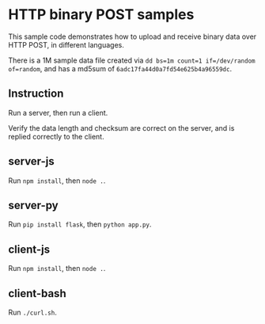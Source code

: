 # HTTP binary POST samples #

This sample code demonstrates how to upload and receive binary data over HTTP POST, in different languages.

There is a 1M sample data file created via `dd bs=1m count=1 if=/dev/random of=random`, and has a md5sum of `6adc17fa44d0a7fd54e625b4a96559dc`.

## Instruction ##

Run a server, then run a client.

Verify the data length and checksum are correct on the server, and is replied correctly to the client.

## server-js ##

Run `npm install`, then `node .`.

## server-py ##

Run `pip install flask`, then `python app.py`.

## client-js ##

Run `npm install`, then `node .`.

## client-bash ##

Run `./curl.sh`.
